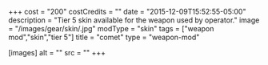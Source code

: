 +++
cost = "200"
costCredits = ""
date = "2015-12-09T15:52:55-05:00"
description = "Tier 5 skin available for the weapon used by operator."
image = "/images/gear/skin/.jpg"
modType = "skin"
tags = ["weapon mod","skin","tier 5"]
title = "comet"
type = "weapon-mod"

[images]
  alt = ""
  src = ""
+++
